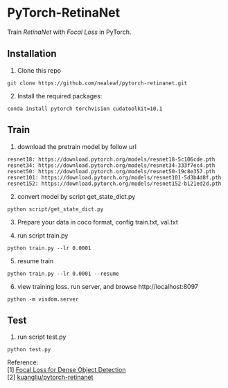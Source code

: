 # PyTorch-RetinaNet

Train _RetinaNet_ with _Focal Loss_ in PyTorch.

## Installation

1) Clone this repo

```
git clone https://github.com/nealeaf/pytorch-retinanet.git
```

2) Install the required packages:

```
conda install pytorch torchvision cudatoolkit=10.1
```
## Train

1) download the pretrain model by follow url
```
resnet18: https://download.pytorch.org/models/resnet18-5c106cde.pth
resnet34: https://download.pytorch.org/models/resnet34-333f7ec4.pth
resnet50: https://download.pytorch.org/models/resnet50-19c8e357.pth
resnet101: https://download.pytorch.org/models/resnet101-5d3b4d8f.pth
resnet152: https://download.pytorch.org/models/resnet152-b121ed2d.pth
```

2) convert model by script get_state_dict.py
```
python script/get_state_dict.py
```

3) Prepare your data in coco format, config train.txt, val.txt

4) run script train.py

```
python train.py --lr 0.0001
```
5) resume train

```
python train.py --lr 0.0001 --resume
```

6) view training loss. run server, and browse http://localhost:8097

```
python -m visdom.server
```
## Test
1) run script test.py

```
python test.py
```



Reference:  
[1] [Focal Loss for Dense Object Detection](https://arxiv.org/abs/1708.02002)  
[2] [kuangliu/pytorch-retinanet](https://github.com/kuangliu/pytorch-retinanet.git)